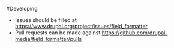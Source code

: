 #Developing

* Issues should be filled at
  https://www.drupal.org/project/issues/field_formatter
* Pull requests can be made against
  https://github.com/drupal-media/field_formatter/pulls
